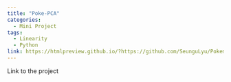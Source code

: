 ```yaml
---
title: "Poke-PCA"
categories:
  - Mini Project
tags:
  - Linearity
  - Python
link: https://htmlpreview.github.io/?https://github.com/SeunguLyu/Pokemon_PCA/blob/master/pokemon_type_pca_html.html
---
```


Link to the project